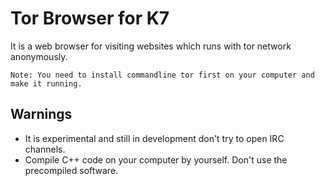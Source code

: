 # Tor Browser for K7
It is a web browser for visiting websites which runs with tor network anonymously.
```
Note: You need to install commandline tor first on your computer and make it running.
```
## Warnings
- It is experimental and still in development don't try to open IRC channels.
- Compile C++ code on your computer by yourself. Don't use the precompiled software.

